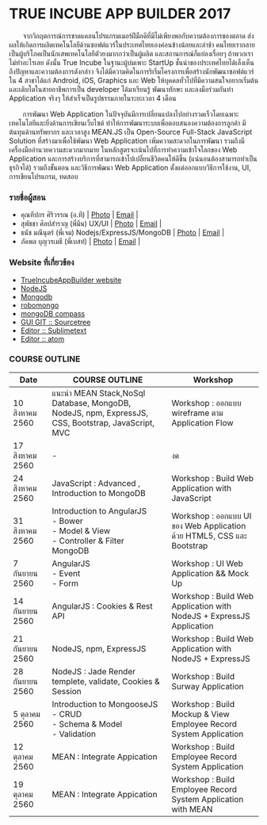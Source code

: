 # TRUE INCUBE APP BUILDER 2017
&nbsp;&nbsp;&nbsp;&nbsp;&nbsp;&nbsp; จากวิกฤตการณ์การขาดแคลนโปรแกรมเมอร์ฝีมือดีที่มีไม่เพียงพอกับความต้องการของตลาด ส่งผลให้เกิดการผลิตเทคโนโลยีด้านซอฟต์แวร์ในประเทศไทยเองค่อนข้างน้อยและล่าช้า คนไทยเรากลายเป็นผู้บริโภคเป็นนักเสพเทคโนโลยีตัวยงมากกว่าเป็นผู้ผลิต และสถานการณ์ก็แย่ลงเรื่อยๆ ถ้าพวกเราไม่ทำอะไรเลย ดังนั้น True Incube ในฐานะผู้บ่มเพาะ StartUp ชั้นนำของประเทศไทยได้เล็งเห็นถึงปัญหาและความต้องการดังกล่าว จึงได้มีความคิดในการริเริ่มโครงการเพื่อสร้างนักพัฒนาซอฟต์แวร์ใน 4 สาขาได้แก่ Android, iOS, Graphics และ Web ให้บุคคลทั่วไปที่มีความสนใจอยากเริ่มต้นและเติบโตในสายอาชีพการเป็น developer ได้มาเรียนรู้ พัฒนาทักษะ และลงมือร่วมกันทำ Application จริงๆ ให้สำเร็จเป็นรูปธรรมภายในระยะเวลา 4 เดือน

&nbsp;&nbsp;&nbsp;&nbsp;&nbsp;&nbsp; การพัฒนา Web Application ในปัจจุบันมีการเปลี่ยนแปลงไปอย่างรวดเร็วโดยเฉพาะเทคโนโลยีและยิ่งด้านการเขียนเว็บไซต์ ทำให้การพัฒนาระบบเพื่อตอบสนองความต้องการลูกค้า มีต้นทุนด้านทรัพยากร และเวลาสูง MEAN.JS เป็น Open-Source Full-Stack JavaScript Solution ที่สร้างมาเพื่อใช้พัฒนา Web Application เพิ่มความสะดวกในการพัฒนา รวมถึงมีเครื่องมืออำนวยความสะดวกมากมาย ในหลักสูตรจะเน้นไปที่การทำความเข้าใจโลกของ Web Application และการสร้างบริการที่สามารถเข้าไปเปลี่ยนชีวิตคนให้ดีขึ้น (แน่นอนต้องสามารถทำเป็นธุรกิจได้) รวมถึงขั้นตอน และวิธีการพัฒนา Web Application ตั้งแต่ออกแบบวิธีการใช้งาน, UI, การเขียนโปรแกรม, ทดสอบ
### รายชื่อผู้สอน
- คุณทีปกร ศิริวรรณ (อ.ที) 
| [Photo](http://www.trueincube.com/assets/images/true%20incube%20app%20builder/%E0%B8%97%E0%B8%B5%E0%B8%9B%E0%B8%81%E0%B8%A3%20%E0%B8%A8%E0%B8%B4%E0%B8%A3%E0%B8%B4%E0%B8%A7%E0%B8%A3%E0%B8%A3%E0%B8%93%20(%E0%B8%AD.%E0%B8%97%E0%B8%B5)%20%E0%B8%9C%E0%B8%B9%E0%B9%89%E0%B8%AA%E0%B8%A3%E0%B9%89%E0%B8%B2%E0%B8%87%E0%B9%82%E0%B8%9B%E0%B8%A3%E0%B9%81%E0%B8%81%E0%B8%A3%E0%B8%A1%E0%B9%80%E0%B8%A1%E0%B8%AD%E0%B8%A3%E0%B9%8C%E0%B8%A1%E0%B8%99%E0%B8%B8%E0%B8%A9%E0%B8%A2%E0%B9%8C%E0%B8%97%E0%B8%AD%E0%B8%87%E0%B8%84%E0%B8%B3.jpg)
| [Email](teepakorn.s@csithailand.com) |
- สุพัชชา ศิลปสำราญ (พี่มีน) UX/UI
| [Photo](http://www.trueincube.com/assets/images/true%20incube%20app%20builder/%E0%B8%AA%E0%B8%B8%E0%B8%9E%E0%B8%B1%E0%B8%8A%E0%B8%8A%E0%B8%B2%20%E0%B8%A8%E0%B8%B4%E0%B8%A5%E0%B8%9B%E0%B8%AA%E0%B8%B3%E0%B8%A3%E0%B8%B2%E0%B8%8D%20(%E0%B8%A1%E0%B8%B5%E0%B8%99).jpg)
| [Email](suphatchar.s@csithailand.com) |
- ธนัช มณีนุตร์ (พี่เจม) Nodejs/ExpressJS/MongoDB
| [Photo](http://www.trueincube.com/assets/images/true%20incube%20app%20builder/%E0%B8%98%E0%B8%99%E0%B8%B1%E0%B8%8A%20%E0%B8%A1%E0%B8%93%E0%B8%B5%E0%B8%99%E0%B8%B8%E0%B8%95%E0%B8%A3%E0%B9%8C%20(%E0%B9%80%E0%B8%88%E0%B8%A1).jpg)
| [Email](thanat.m@csithailand.com) |
- ภัคพล บุญวรเมธี (พี่เบสท์) 
| [Photo](http://www.trueincube.com/assets/images/true%20incube%20app%20builder/%E0%B8%A0%E0%B8%B1%E0%B8%84%E0%B8%9E%E0%B8%A5%20%E0%B8%9A%E0%B8%B8%E0%B8%8D%E0%B8%A7%E0%B8%A3%E0%B9%80%E0%B8%A1%E0%B8%98%E0%B8%B5%20(%E0%B9%80%E0%B8%9A%E0%B8%AA%E0%B8%97%E0%B9%8C).jpg)
| [Email](pukapon.b@csithailand.com) |

### Website ที่เกี่ยวข้อง
- [TrueIncubeAppBuilder website](http://www.trueincube.com/page/eventTrueIncubeAppBuilder/)
- [NodeJS](https://nodejs.org/en/)
- [Mongodb](https://www.mongodb.com/download-center#community)
- [robomongo](https://robomongo.org/download)
- [mongoDB compass](https://www.mongodb.com/download-center?jmp=nav#compass)
- [GUI GIT :: Sourcetree](https://www.sourcetreeapp.com/)
- [Editor :: Sublimetext](https://www.sublimetext.com/)
- [Editor :: atom](https://atom.io/)

### COURSE OUTLINE
| Date | COURSE OUTLINE | Workshop|
| --------|---------|-------|
| 10 สิงหาคม 2560|แนะนำ MEAN Stack,NoSql Database, MongoDB, NodeJS, npm, ExpressJS, CSS, Bootstrap, JavaScript, MVC | Workshop : ออกแบบ wireframe ตาม Application Flow|
| 17 สิงหาคม 2560| - |	งด |
| 24 สิงหาคม 2560|JavaScript : Advanced , Introduction to MongoDB  |	Workshop : Build Web Application with JavaScript|
| 31 สิงหาคม 2560|Introduction to AngularJS <br>    - Bower <br>    - Model & View <br>    - Controller & Filter <br> MongoDB  |	Workshop : ออกแบบ UI ของ Web Application ด้วย HTML5, CSS และ Bootstrap|
| 7 กันยายน 2560|AngularJS <br> - Event <br> - Form  | Workshop : UI Web Application && Mock Up |
| 14 กันยายน 2560| AngularJS : Cookies & Rest API  | Workshop : Build Web Application with NodeJS + ExpressJS Application|
| 21 กันยายน 2560 | NodeJS, npm, ExpressJS 	| Workshop : Build Web Application with NodeJS + ExpressJS  |
| 28 กันยายน 2560 | NodeJS : Jade Render templete, validate, Cookies & Session  | Workshop : Build Surway Application |
| 5 ตุลาคม 2560 | Introduction to MongooseJS <br>    - CRUD <br>    - Schema & Model<br>    - Validation | Workshop : Build Mockup & View Employee Record System Application|
| 12 ตุลาคม 2560 | MEAN : Integrate Appication |	Workshop : Build Employee Record System Application |
| 19 ตุลาคม 2560 | MEAN : Integrate Appication |	Workshop : Build Employee Record System Application with MEAN|
